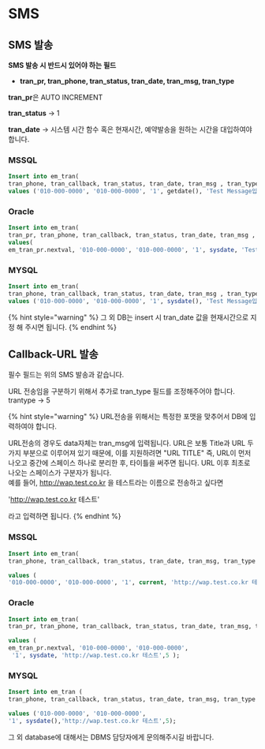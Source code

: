 # SMS

## SMS 발송

**SMS 발송 시 반드시 있어야 하는 필드**

* **tran\_pr, tran\_phone, tran\_status, tran\_date, tran\_msg, tran\_type**

**tran\_pr**은 AUTO INCREMENT

**tran\_status** -> 1

**tran\_date** -> 시스템 시간 함수 혹은 현재시간, 예약발송을 원하는 시간을 대입하여야 합니다.



### MSSQL

```sql
Insert into em_tran(
tran_phone, tran_callback, tran_status, tran_date, tran_msg , tran_type) 
values ('010-000-0000', '010-000-0000', '1', getdate(), 'Test Message입니다' ,4);
```

### Oracle

```sql
Insert into em_tran(
tran_pr, tran_phone, tran_callback, tran_status, tran_date, tran_msg , tran_type) 
values(
em_tran_pr.nextval, '010-000-0000', '010-000-0000', '1', sysdate, 'Test Message입니다' ,4);
```

### MYSQL

```sql
Insert into em_tran(
tran_phone, tran_callback, tran_status, tran_date, tran_msg , tran_type) 
values ('010-000-0000', '010-000-0000', '1', sysdate(), 'Test Message입니다' ,4);
```

{% hint style="warning" %}
그 외 DB는 insert 시 tran\_date 값을 현재시간으로 지정 해 주시면 됩니다.
{% endhint %}





## Callback-URL 발송

필수 필드는 위의 SMS 발송과 같습니다.

URL 전송임을 구분하기 위해서 추가로 tran\_type 필드를 조정해주어야 합니다. trantype -> 5

{% hint style="warning" %}
URL전송을 위해서는 특정한 포맷을 맞추어서 DB에 입력하여야 합니다.

URL전송의 경우도 data자체는 tran\_msg에 입력됩니다. URL은 보통 Title과 URL 두 가지 부분으로 이루어져 있기 때문에, 이를 지원하려면 "URL TITLE" 즉, URL이 먼저 나오고 중간에 스페이스 하나로 분리한 후, 타이틀을 써주면 됩니다. URL 이후 최초로 나오는 스페이스가 구분자가 됩니다.\
예를 들어, http://wap.test.co.kr 을 테스트라는 이름으로 전송하고 싶다면

'http://wap.test.co.kr 테스트'

라고 입력하면 됩니다.
{% endhint %}

### **MSSQL**

```sql
Insert into em_tran(
tran_phone, tran_callback, tran_status, tran_date, tran_msg, tran_type ) 

values (
'010-000-0000', '010-000-0000', '1', current, 'http://wap.test.co.kr 테스트',5);
```

### Oracle

```sql
Insert into em_tran(
tran_pr, tran_phone, tran_callback, tran_status, tran_date, tran_msg, tran_type ) 

values (
em_tran_pr.nextval, '010-000-0000', '010-000-0000',
 '1', sysdate, 'http://wap.test.co.kr 테스트',5 );
```

### MYSQL

```sql
Insert into em_tran (
tran_phone, tran_callback, tran_status, tran_date, tran_msg, tran_type ) 

values ('010-000-0000', '010-000-0000', 
'1', sysdate(),'http://wap.test.co.kr 테스트',5);
```

그 외 database에 대해서는 DBMS 담당자에게 문의해주시길 바랍니다.

